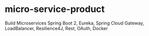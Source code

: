 # micro-service-product
 Build Microservices Spring Boot 2, Eureka, Spring Cloud Gateway, LoadBalancer, Resilience4J, Rest, OAuth, Docker
